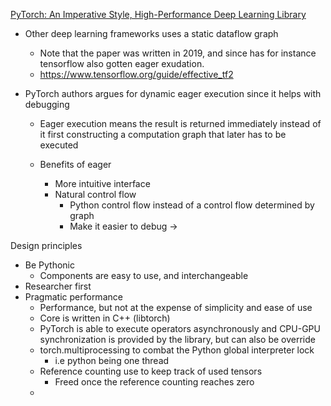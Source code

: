 [PyTorch: An Imperative Style, High-Performance Deep Learning Library](https://arxiv.org/pdf/1912.01703.pdf)

- Other deep learning frameworks uses a static dataflow graph
  - Note that the paper was written in 2019, and since has for instance tensorflow also gotten eager exudation.
  - https://www.tensorflow.org/guide/effective_tf2

- PyTorch authors argues for dynamic eager execution since it helps with debugging
    - Eager execution means the result is returned immediately instead of it first constructing a computation graph that later has to be executed

    - Benefits of eager
      - More intuitive interface
      - Natural control flow
        - Python control flow instead of a control flow determined by graph
        - Make it easier to debug -> 

Design principles
- Be Pythonic
  - Components are easy to use, and interchangeable
- Researcher first
- Pragmatic performance
  - Performance, but not at the expense of simplicity and ease of use
  - Core is written in C++ (libtorch)
  - PyTorch is able to execute operators asynchronously and CPU-GPU synchronization is provided by the library, but can also be override
  - torch.multiprocessing to combat the Python global interpreter lock
    - i.e python being one thread
  -  Reference counting use to keep track of used tensors
     -  Freed once the reference counting reaches zero
  -  

